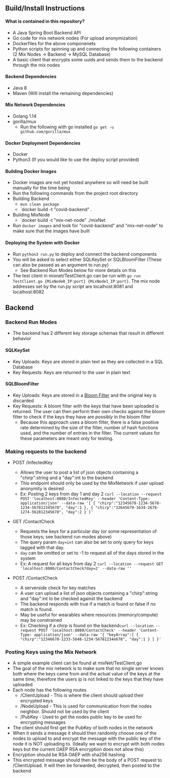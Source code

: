 ## Build/Install Instructions
#### What is contained in this repository?
 * A Java Spring Boot Backend API
 * Go code for mix network nodes (For upload anonymization)
 * Dockerfiles for the above componenets
 * Python scripts for spinning up and connecting the following containers (2 Mix Nodes -> Backend -> MySQL Database)
 * A basic client that encrypts some uuids and sends them to the backend through the mix nodes

#### Backend Dependencies
 * Java 8
 * Maven (Will install the remaining dependencies)
 
#### Mix Network Dependencies
 * Golang 1.14
 * gorilla/mux
 	* Run the following with go installed `go get -u github.com/gorilla/mux`

#### Docker Deployment Dependencies
 * Docker
 * Python3 (If you would like to use the deploy script provided)
 

#### Building Docker Images
 * Docker images are not yet hosted anywhere so will need be built manually for the time being
 * Run the following commands from the project root directory
 * Building Backend
 	* `mvn clean package`
	* `docker build -t "covid-backend" .
 * Building MixNode
 	* `docker build -t "mix-net-node" ./mixNet
 * Run `docker images` and look for "covid-backend" and "mix-net-node" to make sure that the images have built
 
#### Deploying the System with Docker
 * Run `python3 run.py` to deploy and connect the backend components
 * You will be asked to select either SQLKeySet or SQLBloomFilter (These can also be passed as an argument to run.py)
 	* See Backend Run Modes below for more details on this
 * The test client in mixnet/TestClient.go can be run with  `go run TestClient.go {MixNode0_IP:port} {MixNode1_IP:port}`. The mix node addresses set by the run.py script are localhost:8081 and localhost:8082

## Backend
### Backend Run Modes
 * The backend has 2 different key storage schemas that result in different behavior
#### SQLKeySet
 * Key Uploads: Keys are stored in plain text as they are collected in a SQL Database
 * Key Requests: Keys are returned to the user in plain text
#### SQLBloomFilter
 * Key Uploads: Keys are stored in a [Bloom Filter](https://en.wikipedia.org/wiki/Bloom_filter) and the original key is discarded
 * Key Requests: A bloom filter with the keys that have been uploaded is returned. The user can then perform their own checks against the bloom filter to check if the keys they have are *possibly* in the bloom filter
 	* Because this approach uses a bloom filter, there is a false positive rate determined by the size of the filter, number of hash functions used, and the number of entries in the filter. The current values for these parameters are meant only for testing. 
	
### Making requests to the backend
 * POST /InfectedKey
	 * Allows the user to post a list of json objects containing a "chirp":string and a "day":int to the backend
	 * This endpoint should only be used by the MixNetwork if user upload anonymity is desired
 	 * Ex: Posting 2 keys from day 1 and day 2 `
	  curl --location --request POST 'localhost:8080/InfectedKey' --header 'Content-Type: application/json' --data-raw '[
			{
				"chirp":"12345678-1234-5678-1234-567812345678",
				"day":1
			},
			{
				"chirp":"32645679-1634-2678-1274-562812345678",
				"day":2
			}
	]'
	`
 * GET /ContactCheck
 	* Requests the keys for a particular day (or some representation of those keys; see backend run modes above)
 	* The query param `day=int` can also be set to only query for keys tagged with that day.
	* `day` can be omitted or set to -1 to request all of the days stored in the system
  	* Ex: A request for all keys from day 2 `curl --location --request GET 'localhost:8080/ContactCheck?day=2' --data-raw ''`
	
 * POST /ContactCheck
 	* A serverside check for key matches
	* A user can upload a list of json objects containing a "chirp":string and "day":int to be checked against the backend
	* The backend responds with true if a match is found or false if no match is found.
	* May be useful for wearables where resources (memory/compute) may be constrained
 	* Ex: Checking if a chirp is found on the backend`curl --location --request POST 'localhost:8080/ContactCheck' --header 'Content-Type: application/json' --data-raw '{
		"keyArray":[
			{
			"chirp":"12346678-1233-5648-1234-56781234e678",
			"day":1
			}
		]
	}'`
	
### Posting Keys using the Mix Network
 * A simple example client can be found at mixNet/TestClient.go
 * The goal of the mix network is to make sure that no single server knows both where the keys came from and the actual value of the keys at the same time, therefore the users ip is not linked to the keys that they have uploaded
 * Each node has the following routes
 	* /ClientUpload - This is where the client should upload their encrypted keys
	* /NodeUpload - This is used for communication from the nodes neighbor. Should not be used by the client
	* /PubKey - Used to get the nodes public key to be used for encrypting messages
 * The client should first get the PubKey of both nodes in the network
 * When it sends a message it should then randomly choose one of the nodes to upload to and encrypt the message with the public key of the node it is NOT uploading to. (Ideally we want to encrypt with both nodes keys but the current OAEP RSA encryption does not allow this)
 * Encryption should be RSA OAEP with sha256 hashing
 * This encrypted message should then be the body of a POST request to /ClientUpload. It will then be forwarded, decrypted, then posted to the backend
